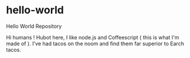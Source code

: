 hello-world
===========

Hello World Repository

Hi humans !
Hubot here, I like node.js and Coffeescript ( this is what I'm made of ).
I've had tacos on the noom and find them far superior to Earch tacos.
